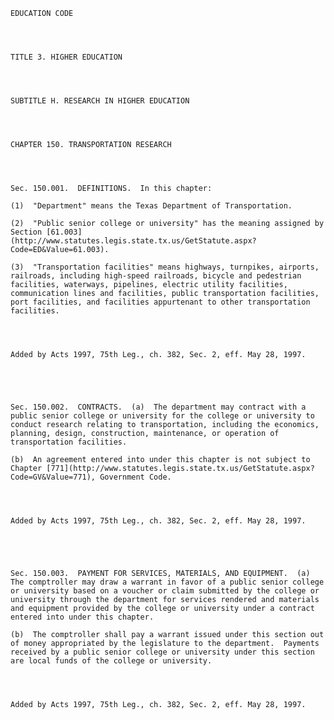 ﻿
    
    
    	
    					
    
    
    EDUCATION CODE
    
      
    
    
    TITLE 3. HIGHER EDUCATION
    
      
    
    
    SUBTITLE H. RESEARCH IN HIGHER EDUCATION
    
      
    
    
    CHAPTER 150. TRANSPORTATION RESEARCH
    
      
    
    
    Sec. 150.001.  DEFINITIONS.  In this chapter:
    
    (1)  "Department" means the Texas Department of Transportation.
    
    (2)  "Public senior college or university" has the meaning assigned by Section [61.003](http://www.statutes.legis.state.tx.us/GetStatute.aspx?Code=ED&Value=61.003).
    
    (3)  "Transportation facilities" means highways, turnpikes, airports, railroads, including high-speed railroads, bicycle and pedestrian facilities, waterways, pipelines, electric utility facilities, communication lines and facilities, public transportation facilities, port facilities, and facilities appurtenant to other transportation facilities.
    
    
    
    
    Added by Acts 1997, 75th Leg., ch. 382, Sec. 2, eff. May 28, 1997.
    
    
    
    
    
    Sec. 150.002.  CONTRACTS.  (a)  The department may contract with a public senior college or university for the college or university to conduct research relating to transportation, including the economics, planning, design, construction, maintenance, or operation of transportation facilities.
    
    (b)  An agreement entered into under this chapter is not subject to Chapter [771](http://www.statutes.legis.state.tx.us/GetStatute.aspx?Code=GV&Value=771), Government Code.
    
    
    
    
    Added by Acts 1997, 75th Leg., ch. 382, Sec. 2, eff. May 28, 1997.
    
    
    
    
    
    Sec. 150.003.  PAYMENT FOR SERVICES, MATERIALS, AND EQUIPMENT.  (a)  The comptroller may draw a warrant in favor of a public senior college or university based on a voucher or claim submitted by the college or university through the department for services rendered and materials and equipment provided by the college or university under a contract entered into under this chapter.
    
    (b)  The comptroller shall pay a warrant issued under this section out of money appropriated by the legislature to the department.  Payments received by a public senior college or university under this section are local funds of the college or university.
    
    
    
    
    Added by Acts 1997, 75th Leg., ch. 382, Sec. 2, eff. May 28, 1997.
    
    
    
    
    				
